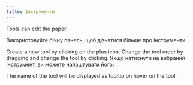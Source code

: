 ```yaml
---
title: Інструменти
---
```


Tools can edit the paper.

Використовуйте бічну панель, щоб дізнатися більше про інструменти.

Create a new tool by clicking on the plus icon. Change the tool order by dragging and change the tool by clicking.
Якщо натиснути на вибраний інструмент, ви можете налаштувати його.

The name of the tool will be displayed as tooltip on hover on the tool.

